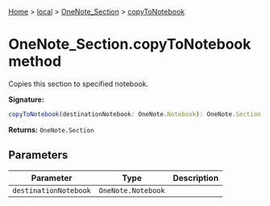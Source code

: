 [Home](./index) &gt; [local](local.md) &gt; [OneNote\_Section](local.onenote_section.md) &gt; [copyToNotebook](local.onenote_section.copytonotebook.md)

# OneNote\_Section.copyToNotebook method

Copies this section to specified notebook.

**Signature:**
```javascript
copyToNotebook(destinationNotebook: OneNote.Notebook): OneNote.Section;
```
**Returns:** `OneNote.Section`

## Parameters

|  Parameter | Type | Description |
|  --- | --- | --- |
|  `destinationNotebook` | `OneNote.Notebook` |  |

